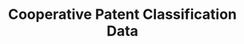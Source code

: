 ---
bigquery: https://console.cloud.google.com/bigquery?p=patents-public-data&d=cpc&page=dataset
citation: '“Cooperative Patent Classification” by the EPO and USPTO, for public use. '
contributors: EPO, USPTO
cost: None
description: Cooperative Patent Classification Data contains the scheme and definitions
  of the Cooperative Patent Classification system for classifying patent documents.
  The CPC is the result of a partnership between the EPO and the USPTO in their joint
  effort to develop a common, internationally compatible classification system for
  technical documents, in particular patent publications, which will be used by both
  offices in the patent granting process
documentation: https://www.cooperativepatentclassification.org/cpcSchemeAndDefinitions
last_edit: Mon, 04 Apr 2022 19:07:06 GMT
location: https://www.cooperativepatentclassification.org/index
maintained_by: USPTO, EPO
schema_fields: '[''childGroups'', ''application_references'', ''glossary'', ''children'',
  ''dateRevised'', ''definition'', ''residual_references'', ''titleFull'', ''title_part'',
  ''limiting_references'', ''sizeCache'', ''breakdown_code'', ''date_revised'', ''ipc_concordant'',
  ''level'', ''not_allocatable'', ''informative_references'', ''notAllocatable'',
  ''limitingReferences'', ''ipcConcordant'', ''applicationReferences'', ''status'',
  ''breakdownCode'', ''residualReferences'', ''title_full'', ''synonyms'', ''child_groups'',
  ''parents'', ''additional_only'', ''informativeReferences'', ''titlePart'', ''symbol'']'
shortname: cooperative_patent_classification
tags:
- patents
- science
title: Cooperative Patent Classification Data
uuid: 984374a7-16e9-4b35-9445-458daceb01bf
---